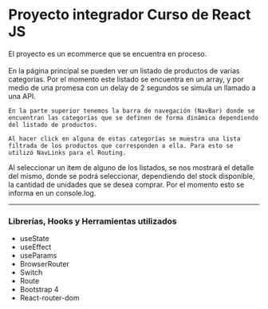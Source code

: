 <h1>Proyecto integrador Curso de React JS</h1>

<p>
    El proyecto es un ecommerce que se encuentra en proceso.<br><br>
    En la página principal se pueden ver un listado de productos de varias categorías. Por el momento este listado se encuentra en un array, y por medio de una promesa con un delay de 2 segundos se simula un llamado a una API.<br>
    
    En la parte superior tenemos la barra de navegación (NavBar) donde se encuentran las categorías que se definen de forma dinámica dependiendo del listado de productos.

    Al hacer click en alguna de estas categorías se muestra una lista filtrada de los productos que corresponden a ella. Para esto se utilizó NavLinks para el Routing.
</p>
<p>
    Al seleccionar un item de alguno de los listados, se nos mostrará el detalle del mismo, donde se podrá seleccionar, dependiendo del stock disponible, la cantidad de unidades que se desea comprar. Por el momento esto se informa en un console.log.
</p>
<hr>

<h3>Librerías, Hooks y Herramientas utilizados</h3>
<ul>
    <li>useState</li>
    <li>useEffect</li>
    <li>useParams</li>
    <li>BrowserRouter</li>
    <li>Switch</li>
    <li>Route</li>
    <li>Bootstrap 4</li>
    <li>React-router-dom</li>
</ul>